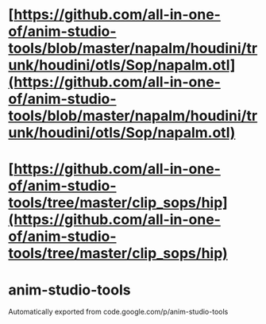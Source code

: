 # [https://github.com/all-in-one-of/anim-studio-tools/blob/master/napalm/houdini/trunk/houdini/otls/Sop/napalm.otl](https://github.com/all-in-one-of/anim-studio-tools/blob/master/napalm/houdini/trunk/houdini/otls/Sop/napalm.otl)
# [https://github.com/all-in-one-of/anim-studio-tools/tree/master/clip_sops/hip](https://github.com/all-in-one-of/anim-studio-tools/tree/master/clip_sops/hip)
# anim-studio-tools
Automatically exported from code.google.com/p/anim-studio-tools
